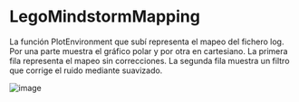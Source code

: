 # LegoMindstormMapping

La función PlotEnvironment que subí representa el mapeo del fichero log. Por una parte muestra el gráfico polar y por otra en cartesiano. La primera fila representa el mapeo sin correcciones. La segunda fila muestra un filtro que corrige el ruido mediante suavizado.

![image](https://user-images.githubusercontent.com/91230270/213753190-eee04fb6-d581-4171-9584-5f5630ae4417.png)
